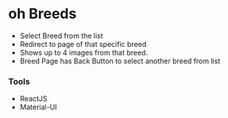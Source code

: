 # oh Breeds

-   Select Breed from the list
-   Redirect to page of that specific breed
-   Shows up to 4 images from that breed.
-   Breed Page has Back Button to select another breed from list

### Tools
-   ReactJS
-   Material-UI


